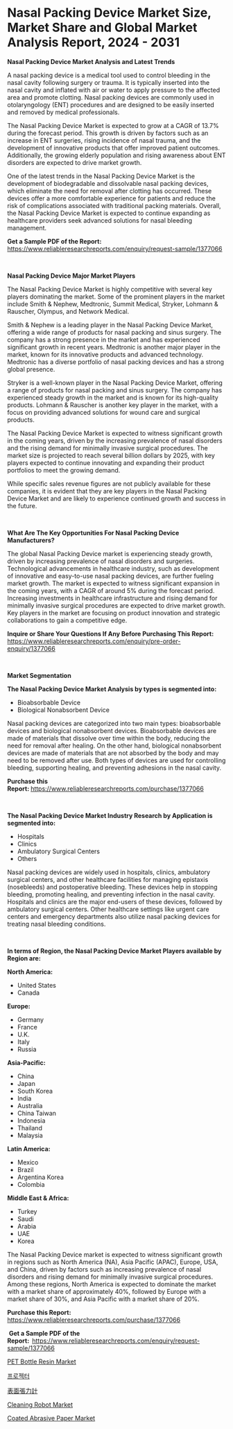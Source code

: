 <p><h1>Nasal Packing Device Market Size, Market Share and Global Market Analysis Report, 2024 - 2031</h1></p><p><strong>Nasal Packing Device Market Analysis and Latest Trends</strong></p>
<p><p>A nasal packing device is a medical tool used to control bleeding in the nasal cavity following surgery or trauma. It is typically inserted into the nasal cavity and inflated with air or water to apply pressure to the affected area and promote clotting. Nasal packing devices are commonly used in otolaryngology (ENT) procedures and are designed to be easily inserted and removed by medical professionals.</p><p>The Nasal Packing Device Market is expected to grow at a CAGR of 13.7% during the forecast period. This growth is driven by factors such as an increase in ENT surgeries, rising incidence of nasal trauma, and the development of innovative products that offer improved patient outcomes. Additionally, the growing elderly population and rising awareness about ENT disorders are expected to drive market growth.</p><p>One of the latest trends in the Nasal Packing Device Market is the development of biodegradable and dissolvable nasal packing devices, which eliminate the need for removal after clotting has occurred. These devices offer a more comfortable experience for patients and reduce the risk of complications associated with traditional packing materials. Overall, the Nasal Packing Device Market is expected to continue expanding as healthcare providers seek advanced solutions for nasal bleeding management.</p></p>
<p><strong>Get a Sample PDF of the Report:&nbsp;</strong> <a href="https://www.reliableresearchreports.com/enquiry/request-sample/1377066">https://www.reliableresearchreports.com/enquiry/request-sample/1377066</a></p>
<p>&nbsp;</p>
<p><strong>Nasal Packing Device Major Market Players</strong></p>
<p><p>The Nasal Packing Device Market is highly competitive with several key players dominating the market. Some of the prominent players in the market include Smith & Nephew, Medtronic, Summit Medical, Stryker, Lohmann & Rauscher, Olympus, and Network Medical.</p><p>Smith & Nephew is a leading player in the Nasal Packing Device Market, offering a wide range of products for nasal packing and sinus surgery. The company has a strong presence in the market and has experienced significant growth in recent years. Medtronic is another major player in the market, known for its innovative products and advanced technology. Medtronic has a diverse portfolio of nasal packing devices and has a strong global presence.</p><p>Stryker is a well-known player in the Nasal Packing Device Market, offering a range of products for nasal packing and sinus surgery. The company has experienced steady growth in the market and is known for its high-quality products. Lohmann & Rauscher is another key player in the market, with a focus on providing advanced solutions for wound care and surgical products.</p><p>The Nasal Packing Device Market is expected to witness significant growth in the coming years, driven by the increasing prevalence of nasal disorders and the rising demand for minimally invasive surgical procedures. The market size is projected to reach several billion dollars by 2025, with key players expected to continue innovating and expanding their product portfolios to meet the growing demand.</p><p>While specific sales revenue figures are not publicly available for these companies, it is evident that they are key players in the Nasal Packing Device Market and are likely to experience continued growth and success in the future.</p></p>
<p>&nbsp;</p>
<p><strong>What Are The Key Opportunities For Nasal Packing Device Manufacturers?</strong></p>
<p><p>The global Nasal Packing Device market is experiencing steady growth, driven by increasing prevalence of nasal disorders and surgeries. Technological advancements in healthcare industry, such as development of innovative and easy-to-use nasal packing devices, are further fueling market growth. The market is expected to witness significant expansion in the coming years, with a CAGR of around 5% during the forecast period. Increasing investments in healthcare infrastructure and rising demand for minimally invasive surgical procedures are expected to drive market growth. Key players in the market are focusing on product innovation and strategic collaborations to gain a competitive edge.</p></p>
<p><strong>Inquire or Share Your Questions If Any Before Purchasing This Report:</strong> <a href="https://www.reliableresearchreports.com/enquiry/pre-order-enquiry/1377066">https://www.reliableresearchreports.com/enquiry/pre-order-enquiry/1377066</a></p>
<p>&nbsp;</p>
<p><strong>Market Segmentation</strong></p>
<p><strong>The Nasal Packing Device Market Analysis by types is segmented into:</strong></p>
<p><ul><li>Bioabsorbable Device</li><li>Biological Nonabsorbent Device</li></ul></p>
<p><p>Nasal packing devices are categorized into two main types: bioabsorbable devices and biological nonabsorbent devices. Bioabsorbable devices are made of materials that dissolve over time within the body, reducing the need for removal after healing. On the other hand, biological nonabsorbent devices are made of materials that are not absorbed by the body and may need to be removed after use. Both types of devices are used for controlling bleeding, supporting healing, and preventing adhesions in the nasal cavity.</p></p>
<p><strong>Purchase this Report:&nbsp;</strong><a href="https://www.reliableresearchreports.com/purchase/1377066">https://www.reliableresearchreports.com/purchase/1377066</a></p>
<p>&nbsp;</p>
<p><strong>The Nasal Packing Device Market Industry Research by Application is segmented into:</strong></p>
<p><ul><li>Hospitals</li><li>Clinics</li><li>Ambulatory Surgical Centers</li><li>Others</li></ul></p>
<p><p>Nasal packing devices are widely used in hospitals, clinics, ambulatory surgical centers, and other healthcare facilities for managing epistaxis (nosebleeds) and postoperative bleeding. These devices help in stopping bleeding, promoting healing, and preventing infection in the nasal cavity. Hospitals and clinics are the major end-users of these devices, followed by ambulatory surgical centers. Other healthcare settings like urgent care centers and emergency departments also utilize nasal packing devices for treating nasal bleeding conditions.</p></p>
<p>&nbsp;</p>
<p><strong>In terms of Region, the Nasal Packing Device Market Players available by Region are:</strong></p>
<p>
    <p> <strong> North America: </strong>
        <ul>
            <li>United States</li>
            <li>Canada</li>
        </ul>
        </p> 
    <p> <strong> Europe: </strong>
        <ul>
            <li>Germany</li>
            <li>France</li>
            <li>U.K.</li>
            <li>Italy</li>
            <li>Russia</li>
        </ul>
        </p> 
    <p> <strong> Asia-Pacific: </strong>
        <ul>
            <li>China</li>
            <li>Japan</li>
            <li>South Korea</li>
            <li>India</li>
            <li>Australia</li>
            <li>China Taiwan</li>
            <li>Indonesia</li>
            <li>Thailand</li>
            <li>Malaysia</li>
        </ul>
        </p> 
    <p> <strong> Latin America: </strong>
        <ul>
            <li>Mexico</li>
            <li>Brazil</li>
            <li>Argentina Korea</li>
            <li>Colombia</li>
        </ul>
        </p> 
    <p> <strong> Middle East & Africa: </strong>
        <ul>
            <li>Turkey</li>
            <li>Saudi</li>
            <li>Arabia</li>
            <li>UAE</li>
            <li>Korea</li>
        </ul>
    </p>
    </p>
<p><p>The Nasal Packing Device market is expected to witness significant growth in regions such as North America (NA), Asia Pacific (APAC), Europe, USA, and China, driven by factors such as increasing prevalence of nasal disorders and rising demand for minimally invasive surgical procedures. Among these regions, North America is expected to dominate the market with a market share of approximately 40%, followed by Europe with a market share of 30%, and Asia Pacific with a market share of 20%.</p></p>
<p><strong>Purchase this Report: </strong><a href="https://www.reliableresearchreports.com/purchase/1377066">https://www.reliableresearchreports.com/purchase/1377066</a></p>
<p>&nbsp;<strong>Get a Sample PDF of the Report:&nbsp;&nbsp;</strong><a href="https://www.reliableresearchreports.com/enquiry/request-sample/1377066">https://www.reliableresearchreports.com/enquiry/request-sample/1377066</a></p>
<p><strong></strong></p>
<p><p><a href="https://view.publitas.com/reportprime-1/insights-into-pet-bottle-resin-market-size-analysing-market-share-trends-and-growth-from-2024-to-2031/">PET Bottle Resin Market</a></p><p><a href="https://medium.com/@girons.lea/%ED%94%84%EB%A1%9C%EC%A0%9D%ED%84%B0-%EC%8B%9C%EC%9E%A5-%EB%B6%84%EC%84%9D-%EA%B8%80%EB%A1%9C%EB%B2%8C-%EC%82%B0%EC%97%85-%EC%A0%84%EB%A7%9D-%EB%B0%8F-%EC%98%88%EC%B8%A1-2024%EB%85%84%EB%B6%80%ED%84%B0-2031%EB%85%84%EA%B9%8C%EC%A7%80-a9a9518d0130">프로젝터</a></p><p><a href="https://medium.com/@valdineaxsouza/%E8%A1%A8%E9%9D%A2%E5%BC%B5%E5%8A%9B%E8%A8%88%E3%81%AE%E5%B8%82%E5%A0%B4%E8%A6%8F%E6%A8%A1-%E5%B8%82%E5%A0%B4%E5%B1%95%E6%9C%9B%E3%81%A8%E5%B8%82%E5%A0%B4%E4%BA%88%E6%B8%AC-2024%E5%B9%B4%E3%81%8B%E3%82%892031%E5%B9%B4%E3%81%BE%E3%81%A7-cd083091b09c">表面張力計</a></p><p><a href="https://pretty-mail-caf.notion.site/Cleaning-Robot-Market-Size-and-Growth-Market-Segmentation-Regional-and-Country-Breakdowns-and-Mar-015ac1432bae4384b2c883e2ef0132d1">Cleaning Robot Market</a></p><p><a href="https://view.publitas.com/reportprime-1/coated-abrasive-paper-market-challenges-opportunities-and-growth-drivers-and-major-market-players-forecasted-for-period-from-2024-2031/">Coated Abrasive Paper Market</a></p></p>